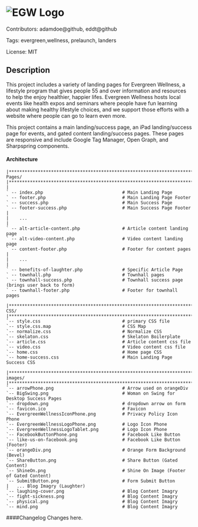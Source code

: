![EGW Logo](http://myevergreenwellness.com/images/EvergreenWellnessLogoPhone.png)
======
Contributors: adamdoe@github, eddt@github

Tags: evergreen,wellness, prelaunch, landers

License: MIT

Description
------
This project includes a variety of landing pages for Evergreen Wellness, a lifestyle program that gives people 55 and over information and resources to help the enjoy healthier, happier lifes. Evergreen Wellness hosts local events like health expos and seminars where people have fun learning about making healthy lifestyle choices, and we support those efforts with a website where people can go to learn even more. 

This project contains a main landing/success page, an iPad landing/success page for events, and gated content landing/success pages. These pages are responsive and include Google Tag Manager, Open Graph, and Sharpspring components. 



#### Architecture

```
|*************************************************************************************
Pages/
|*************************************************************************************
|
` -- index.php                              # Main Landing Page
` -- footer.php                             # Main Landing Page Footer
` -- success.php                            # Main Success Page
` -- footer-success.php                     # Main Success Page Footer
|
|    ...
|
` -- alt-article-content.php                # Article content landing page
` -- alt-video-content.php                  # Video content landing page
` -- content-footer.php                     # Footer for content pages
|
|    ...
|
` -- benefits-of-laughter.php               # Specific Article Page
` -- townhall.php                           # Townhall pages
` -- townhall-success.php                   # Townhall success page (brings user back to form)
` -- townhall-footer.php                    # Footer for townhall pages

|*************************************************************************************
CSS/
|*************************************************************************************
`-- style.css                               # primary CSS file
`-- style.css.map                           # CSS Map
`-- normalize.css                           # Normalize CSS
`-- skelaton.css                            # Skelaton Boilerplate
`-- article.css                             # Article content css file
`-- video.css                               # Video content css file
`-- home.css                                # Home page CSS
`-- home-success.css                        # Main Landing Page Success CSS

|*************************************************************************************
images/
|*************************************************************************************
`-- arrowPhone.png                          # Arrow used on orangeDiv
`-- BigSwing.png                            # Woman on Swing for Desktop Success Pages
`-- dropdown.png                            # dropdown arrow on form
`-- favicon.ico                             # Favicon
`-- EvergreenWellnessIconPhone.png          # Privacy Policy Icon Phone
`-- EvergreenWellnessLogoPhone.png          # Logo Icon Phone
`-- EvergreenWellnessLogoTablet.png         # Logo Icon Phone
`-- FacebookButtonPhone.png                 # Facebook Like Button
`-- like-us-on-facebook.png                 # Facebook Like Button (Footer)
`-- orangeDiv.png                           # Orange Form Background (Bevel)
`-- ShareButton.png                         # Share Button (Gated Content)
`-- ShineOn.png                             # Shine On Image (Footer of Gated Content)
`-- SubmitButton.png                        # Form Submit Button
|   ... Blog Imagry (Laughter)
`-- laughing-cover.png                      # Blog Content Imagry
`-- fight-sickness.png                      # Blog Content Imagry
`-- physical.png                            # Blog Content Imagry
`-- mind.png                                # Blog Content Imagry
```


####Changelog
Changes here.
